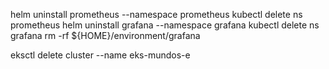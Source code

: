 helm uninstall prometheus --namespace
prometheus kubectl delete ns prometheus
helm uninstall grafana --namespace
grafana kubectl delete ns grafana
rm -rf ${HOME}/environment/grafana

eksctl delete cluster --name eks-mundos-e